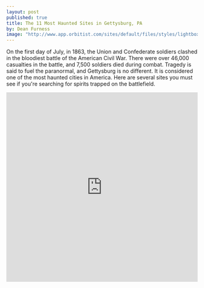 ```yaml
---
layout: post
published: true
title: The 11 Most Haunted Sites in Gettysburg, PA
by: Dean Furness
image: "http://www.app.orbitist.com/sites/default/files/styles/lightbox_800/public/images/Antietam03061102.jpg"
---
```

On the first day of July, in 1863, the Union and Confederate soldiers clashed in the bloodiest battle of the American Civil War. There were over 46,000 casualties in the battle, and 7,500 soldiers died during combat. Tragedy is said to fuel the paranormal, and Gettysburg is no different. It is considered one of the most haunted cities in America. Here are several sites you must see if you're searching for spirits trapped on the battlefield.

<iframe width="100%" height="500px" src="http://app.orbitist.com/embed/198" frameborder="0" allowfullscreen></iframe>